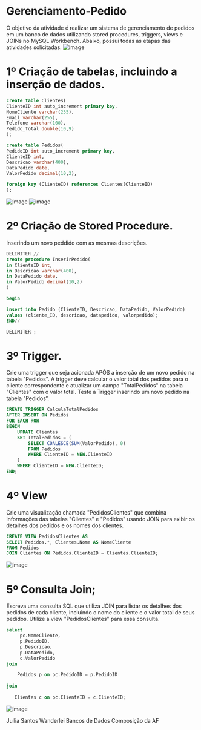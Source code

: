 # Gerenciamento-Pedido
O objetivo da atividade é realizar  um sistema de gerenciamento de pedidos em um banco de dados utilizando stored procedures, triggers, views e JOINs no MySQL Workbench. Abaixo, possui todas as etapas das atividades solicitadas. 
![image](https://github.com/WanderleiJullia/Gerenciamento-Pedido/assets/144744092/0081ea28-a81d-4fb3-a447-0eb282d5ab8b)

# 1º Criação de tabelas, incluindo a inserção de dados. 
``` SQL
create table Clientes(
ClienteID int auto_increment primary key, 
NomeCliente varchar(255),
Email varchar(255),
Telefone varchar(100),
Pedido_Total double(10,9)
);

create table Pedidos(
PedidoID int auto_increment primary key, 
ClienteID int, 
Descricao varchar(400),
DataPedido date,
ValorPedido decimal(10,2),

foreign key (ClienteID) references Clientes(ClienteID)
);
```
![image](https://github.com/WanderleiJullia/Gerenciamento-Pedido/assets/144744092/146e0f25-ad9f-456b-bc01-21455e1bb45e)
![image](https://github.com/WanderleiJullia/Gerenciamento-Pedido/assets/144744092/fabf5cc8-883d-4795-8723-99a4ad16b33e)

# 2º Criação de Stored Procedure. 
Inserindo um novo peddido com as mesmas descrições. 
``` SQL
DELIMITER // 
create procedure InserirPedido(
in ClienteID int,
in Descricao varchar(400),
in DataPedido date,
in ValorPedido decimal(10,2)
)

begin 

insert into Pedido (ClienteID, Descricao, DataPedido, ValorPedido)
values (cliente_ID, descricao, datapedido, valorpedido);
END// 

DELIMITER ; 
 ```
# 3º Trigger.
Crie uma trigger que seja acionada APÓS a inserção de um novo pedido na tabela "Pedidos". A trigger deve calcular o valor total dos pedidos para o cliente correspondente e atualizar um campo "TotalPedidos" na tabela "Clientes" com o valor total. Teste a Trigger inserindo um novo pedido na tabela "Pedidos“.
```SQL
CREATE TRIGGER CalculaTotalPedidos
AFTER INSERT ON Pedidos
FOR EACH ROW
BEGIN
    UPDATE Clientes
    SET TotalPedidos = (
        SELECT COALESCE(SUM(ValorPedido), 0)
        FROM Pedidos
        WHERE ClienteID = NEW.ClienteID
    )
    WHERE ClienteID = NEW.ClienteID;
END;
```

# 4º View 
Crie uma visualização chamada "PedidosClientes" que combina informações das tabelas "Clientes" e "Pedidos" usando JOIN para exibir os detalhes dos pedidos e os nomes dos clientes.
``` SQL
CREATE VIEW PedidosClientes AS
SELECT Pedidos.*, Clientes.Nome AS NomeCliente
FROM Pedidos
JOIN Clientes ON Pedidos.ClienteID = Clientes.ClienteID;
```
![image](https://github.com/WanderleiJullia/Gerenciamento-Pedido/assets/144744092/89f2bbcb-2024-430d-868f-f55085998103)

# 5º Consulta Join; 
Escreva uma consulta SQL que utiliza JOIN para listar os detalhes dos pedidos de cada cliente, incluindo o nome do cliente e o valor total de seus pedidos. Utilize a view "PedidosClientes" para essa consulta.
``` SQL
select 
     pc.NomeCliente,
     p.PedidoID,
     p.Descricao,
     p.DataPedido,
     c.ValorPedido
join 

	Pedidos p on pc.PedidoID = p.PedidoID
    
join 
   
   Clientes c on pc.ClienteID = c.ClienteID;
```
![image](https://github.com/WanderleiJullia/Gerenciamento-Pedido/assets/144744092/24c97b4a-f54a-45d8-87c5-767153dbc1ec)

Jullia Santos Wanderlei
Bancos de Dados 
Composição da AF




